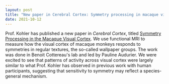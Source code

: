 ```yaml
---
layout: post
title: "New paper in Cerebral Cortex: Symmetry processing in macaque visual cortex"
date: 2021-10-12
---
```


Prof. Kohler has published a new paper in *Cerebral Cortex*, titled [Symmetry Processing in the Macaque Visual Cortex](https://academic.oup.com/cercor/advance-article/doi/10.1093/cercor/bhab358/6382420). We use functional MRI to measure how the visual cortex of macaque monkeys responds to symmetries in regular textures, the so-called wallpaper groups. The work was done in Benoit Cottereau's lab and led by Pauline Audurier. We were excited to see that patterns of activity across visual cortex were largely similar to what Prof. Kohler has observed in previous work with human participants, suggesting that sensitivity to symmetry may reflect a species-general mechanism. 
